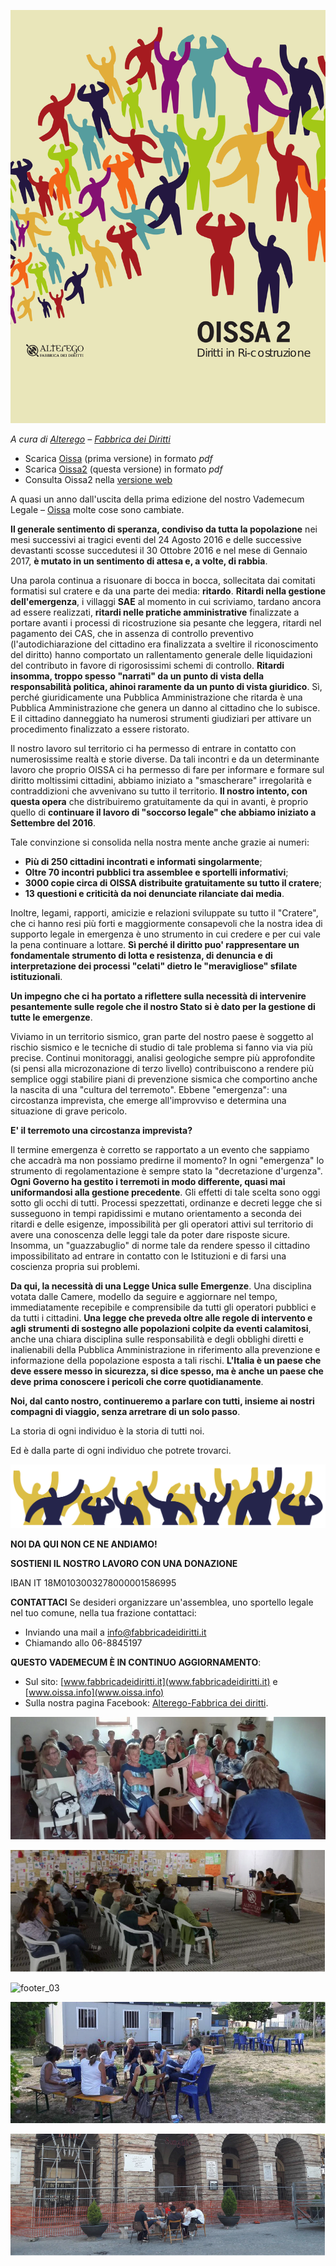 ![Copertina](https://raw.githubusercontent.com/RicostruzioneTrasparente/oissa2webbook/master/resources/oissa2CoverGitbook.png)

*A cura di [Alterego](http://www.fabbricadeidiritti.it/) – [Fabbrica dei Diritti](https://www.facebook.com/fabbricadeidiritti/)*

* Scarica [Oissa](https://github.com/RicostruzioneTrasparente/oissa2webbook/raw/master/resources/Oissa.pdf) (prima versione) in formato *pdf*
* Scarica [Oissa2](https://github.com/RicostruzioneTrasparente/oissa2webbook/raw/master/resources/Oissa_2.pdf) (questa versione) in formato *pdf*
* Consulta Oissa2 nella [versione web](https://ricostruzionetrasparente.gitbooks.io/oissa2webbook/content/)

A quasi un anno dall'uscita della prima edizione del nostro Vademecum
Legale – [Oissa](http://www.fabbricadeidiritti.it/2017/11/17/il-vademecum-legale-oissa-tutto-quello-che-ce-da-sapere-sulla-disciplina-post-sisma/) molte cose sono cambiate.

**Il generale sentimento di speranza, condiviso da tutta la popolazione** nei mesi successivi ai tragici eventi del 24 Agosto 2016 e delle successive devastanti scosse succedutesi il 30 Ottobre 2016 e nel mese di Gennaio 2017, **è mutato in un sentimento di attesa e, a volte, di rabbia**.

Una parola continua a risuonare di bocca in bocca, sollecitata dai comitati formatisi sul cratere e da una parte dei media: **ritardo**.
**Ritardi nella gestione dell'emergenza**, i villaggi **SAE** al momento in cui scriviamo, tardano ancora ad essere realizzati, **ritardi nelle pratiche amministrative** finalizzate a portare avanti i processi di ricostruzione sia pesante che leggera, ritardi nel pagamento dei CAS, che in assenza di controllo preventivo (l'autodichiarazione del cittadino era finalizzata a sveltire il riconoscimento del diritto) hanno comportato un rallentamento generale delle liquidazioni del contributo in favore di rigorosissimi schemi di controllo.
**Ritardi insomma, troppo spesso "narrati" da un punto di vista della responsabilità politica, ahinoi raramente da un punto di vista giuridico**. Sì, perché giuridicamente una Pubblica Amministrazione che ritarda è una Pubblica Amministrazione che genera un danno al cittadino che lo subisce. E il cittadino danneggiato ha numerosi strumenti giudiziari per attivare un procedimento finalizzato a essere ristorato.

Il nostro lavoro sul territorio ci ha permesso di entrare in contatto con numerosissime realtà e storie diverse. Da tali incontri e da un determinante lavoro che proprio OISSA ci ha permesso di fare per informare e formare sul diritto moltissimi cittadini, abbiamo iniziato a "smascherare" irregolarità e contraddizioni che avvenivano su tutto il territorio.
**Il nostro intento, con questa opera** che distribuiremo gratuitamente da qui in avanti, è proprio quello di **continuare il lavoro di "soccorso legale" che abbiamo iniziato a Settembre del 2016**.

Tale convinzione si consolida nella nostra mente anche grazie ai numeri:

* **Più di 250 cittadini incontrati e informati singolarmente**;
* **Oltre 70 incontri pubblici tra assemblee e sportelli informativi**;
* **3000 copie circa di OISSA distribuite gratuitamente su tutto il cratere**;
* **13 questioni e criticità da noi denunciate rilanciate dai media**.

Inoltre, legami, rapporti, amicizie e relazioni sviluppate su tutto il "Cratere", che ci hanno resi più forti e maggiormente consapevoli che la nostra idea di supporto legale in emergenza è uno strumento in cui credere e per cui vale la pena continuare a lottare. **Sì perché il diritto puo' rappresentare un fondamentale strumento di lotta e resistenza, di denuncia e di interpretazione dei processi "celati" dietro le "meravigliose" sfilate istituzionali**.

**Un impegno che ci ha portato a riflettere sulla necessità di intervenire pesantemente sulle regole che il nostro Stato si è dato per la gestione di tutte le emergenze**.

Viviamo in un territorio sismico, gran parte del nostro paese è soggetto al rischio sismico e le tecniche di studio di tale problema si fanno via via più precise.
Continui monitoraggi, analisi geologiche sempre più approfondite (si pensi alla microzonazione di terzo livello) contribuiscono a rendere più semplice oggi stabilire piani di prevenzione sismica che comportino anche la nascita di una "cultura del terremoto".
Ebbene "emergenza": una circostanza imprevista, che emerge all'improvviso e determina una situazione di grave pericolo.

**E' il terremoto una circostanza imprevista?**

Il termine emergenza è corretto se rapportato a un evento che sappiamo che accadrà ma non possiamo predirne il momento? In ogni "emergenza" lo strumento di regolamentazione è sempre stato la "decretazione d'urgenza".
**Ogni Governo ha gestito i terremoti in modo differente, quasi mai uniformandosi alla gestione precedente**.
Gli effetti di tale scelta sono oggi sotto gli occhi di tutti.
Processi spezzettati, ordinanze e decreti legge che si susseguono in tempi rapidissimi e mutano orientamento a seconda dei ritardi e delle esigenze, impossibilità per gli operatori attivi sul territorio di avere una conoscenza delle leggi tale da poter dare risposte sicure. Insomma, un "guazzabuglio" di norme tale da rendere spesso il cittadino impossibilitato ad entrare in contatto con le Istituzioni e di farsi una coscienza propria sui problemi.

**Da qui, la necessità di una Legge Unica sulle Emergenze**. Una disciplina votata dalle Camere, modello da seguire e aggiornare nel tempo, immediatamente recepibile e comprensibile da tutti gli operatori pubblici e da tutti i cittadini. **Una legge che preveda oltre alle regole di intervento e agli strumenti di sostegno alle popolazioni colpite da eventi calamitosi**, anche una chiara disciplina sulle responsabilità e degli obblighi diretti e inalienabili della Pubblica Amministrazione in riferimento alla prevenzione e informazione della popolazione esposta a tali rischi. **L'Italia è un paese che deve essere messo in sicurezza, si dice spesso, ma è anche un paese che deve prima conoscere i pericoli che corre quotidianamente**.

**Noi, dal canto nostro, continueremo a parlare con tutti, insieme ai nostri compagni di viaggio, senza arretrare di un solo passo**.

La storia di ogni individuo è la storia di tutti noi.

Ed è dalla parte di ogni individuo che potrete trovarci.

![Omini tagliati](./markdown/00/resources/omini_tagliati.png)

**NOI DA QUI NON CE NE ANDIAMO!**

**SOSTIENI IL NOSTRO LAVORO CON UNA DONAZIONE**

IBAN IT 18M0103003278000001586995

**CONTATTACI**
Se desideri organizzare un'assemblea, uno sportello legale nel tuo comune,
nella tua frazione contattaci:
* Inviando una mail a info@fabbricadeidiritti.it
* Chiamando allo 06-8845197

**QUESTO VADEMECUM È IN CONTINUO AGGIORNAMENTO**:
* Sul sito: [www.fabbricadeidiritti.it](www.fabbricadeidiritti.it) e [www.oissa.info](www.oissa.info)
* Sulla nostra pagina Facebook: [Alterego-Fabbrica dei diritti]((https://www.facebook.com/fabbricadeidiritti/)).

![footer_01](./markdown/00/resources/footer_01.png)

![footer_02](./markdown/00/resources/footer_02.png)

![footer_03](./markdown00/resources/footer_03.png)

![footer_04](./markdown/00/resources/footer_04.png)

![footer_05](./markdown/00/resources/footer_05.png)

